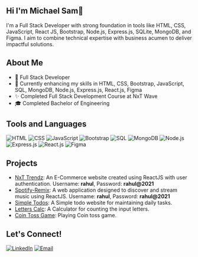 ## Hi  I'm Michael Sam👋
I'm a Full Stack Developer with strong foundation in tools like HTML, CSS, JavaScript, React JS, Bootstrap, Node.js, Express.js, SQLite, MongoDB, and Figma. I aim to combine technical expertise with business acumen to deliver impactful solutions.

## About Me
- 💼 Full Stack Developer
- 🌱 Currently enhancing my skills in HTML, CSS, Bootstrap, JavaScript, SQL, MongoDB, Node.js, Express.js, React.js, Figma
- ✨ Completed Full Stack Development Course at NxT Wave
- 🎓 Completed Bachelor of Engineering 

## Tools and Languages
![HTML](https://img.shields.io/badge/HTML-FF4500?style=flat&logo=html5&logoColor=white)
![CSS](https://img.shields.io/badge/CSS-1572B6?style=flat&logo=css3&logoColor=white)
![JavaScript](https://img.shields.io/badge/JavaScript-F7DF1E?style=flat&logo=javascript&logoColor=black)
![Bootstrap](https://img.shields.io/badge/Bootstrap-563D7C?style=flat&logo=bootstrap&logoColor=white)
![SQL](https://img.shields.io/badge/SQL-4479A1?style=flat&logo=postgresql&logoColor=white)
![MongoDB](https://img.shields.io/badge/MongoDB-47A248?style=flat&logo=mongodb&logoColor=white)
![Node.js](https://img.shields.io/badge/Node.js-339933?style=flat&logo=node.js&logoColor=white)
![Express.js](https://img.shields.io/badge/Express.js-000000?style=flat&logo=express&logoColor=white)
![React.js](https://img.shields.io/badge/React.js-61DAFB?style=flat&logo=react&logoColor=black)
![Figma](https://img.shields.io/badge/Figma-F24E1E?style=flat&logo=figma&logoColor=white)

## Projects
- [NxT Trendz](https://samsnxttrend.ccbp.tech):  An E-Commerce website created using ReactJS with user authentication. Username: **rahul**,  Password: **rahul@2021**
- [Spotify-Remix](https://samsspotify.ccbp.tech):  A web application designed to discover and stream music using ReactJS. Username: **rahul**,  Password: **rahul@2021**
- [Simple Todos](https://samssimpletodos.ccbp.tech):  A Simple todo website for maintaining daily tasks.
- [Letters Calc](https://samsletterscalc.ccbp.tech): A Calculator for counting the input letters.
- [Coin Toss Game](https://samscointosgame.ccbp.tech): Playing Coin toss game.

## Let's Connect!
[![LinkedIn](https://img.shields.io/badge/LinkedIn-0077B5?style=flat&logo=linkedin&logoColor=white)](www.linkedin.com/in/michaelsam25)
[![Email](https://img.shields.io/badge/Email-D14836?style=flat&logo=gmail&logoColor=white)](mailto:michaelsamymuthu@gmail.com)
